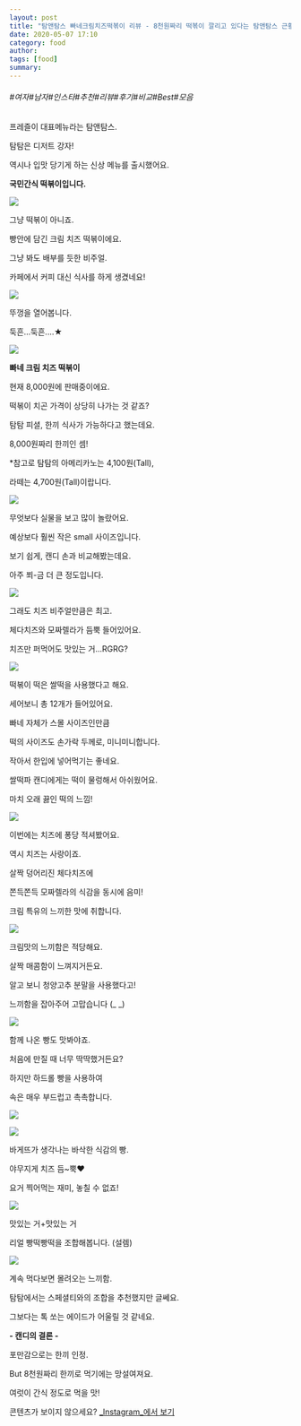 ```yaml
---
layout: post
title: "탐앤탐스 빠네크림치즈떡볶이 리뷰 - 8천원짜리 떡볶이 깔리고 있다는 탐앤탐스 근황"
date: 2020-05-07 17:10
category: food
author: 
tags: [food]
summary: 
---
```


###### #여자#남자#인스타#추천#리뷰#후기#비교#Best#모음


프레즐이 대표메뉴라는 탐앤탐스.

탐탐은 디저트 강자!

  

역시나 입맛 당기게 하는 신상 메뉴를 출시했어요.

**국민간식 떡볶이입니다.**

![](https://img1.daumcdn.net/thumb/R720x0/?fname=https%3A%2F%2Ft1.daumcdn.net%2Fliveboard%2Fdispatch%2F88ef1e7ac3e540e58a3ddb19168b3abe.JPG)

그냥 떡볶이 아니죠.

빵안에 담긴 크림 치즈 떡볶이에요.

그냥 봐도 배부를 듯한 비주얼.

  

카페에서 커피 대신 식사를 하게 생겼네요!

![](https://t1.daumcdn.net/liveboard/dispatch/9b370ce4f0244e63aacea09834b97e03.gif)

뚜껑을 열어봅니다.

둑흔...둑흔....★

![](https://img1.daumcdn.net/thumb/R720x0/?fname=https%3A%2F%2Ft1.daumcdn.net%2Fliveboard%2Fdispatch%2F6e1ed49b61b54da5b7ba88d48e54e344.JPG)

**빠네 크림 치즈 떡볶이**

현재 8,000원에 판매중이에요.

떡볶이 치곤 가격이 상당히 나가는 것 같죠?

  

탐탐 피셜, 한끼 식사가 가능하다고 했는데요.

8,000원짜리 한끼인 셈!

  

*참고로 탐탐의 아메리카노는 4,100원(Tall),

라떼는 4,700원(Tall)이랍니다.

![](https://img1.daumcdn.net/thumb/R720x0/?fname=https%3A%2F%2Ft1.daumcdn.net%2Fliveboard%2Fdispatch%2Fed7ba17b30fe42089b9086e65c3c3dca.JPG)

무엇보다 실물을 보고 많이 놀랐어요.

예상보다 훨씬 작은 small 사이즈입니다.

  

보기 쉽게, 캔디 손과 비교해봤는데요.

아주 쬐-금 더 큰 정도입니다.

![](https://img1.daumcdn.net/thumb/R720x0/?fname=https%3A%2F%2Ft1.daumcdn.net%2Fliveboard%2Fdispatch%2F732af9229bdf42ef87d21656b241ed6c.JPG)

그래도 치즈 비주얼만큼은 최고.

체다치즈와 모짜렐라가 듬뿍 들어있어요.

치즈만 퍼먹어도 맛있는 거...RGRG?

![](https://img1.daumcdn.net/thumb/R720x0/?fname=https%3A%2F%2Ft1.daumcdn.net%2Fliveboard%2Fdispatch%2Faf34fc42e32546ca9c4bc3bcc9e9be3b.JPG)

떡볶이 떡은 쌀떡을 사용했다고 해요.

세어보니 총 12개가 들어있어요.

  

빠네 자체가 스몰 사이즈인만큼

떡의 사이즈도 손가락 두께로, 미니미니합니다.

작아서 한입에 넣어먹기는 좋네요.

  

쌀떡파 캔디에게는 떡이 물렁해서 아쉬웠어요.

마치 오래 끓인 떡의 느낌!

![](https://img1.daumcdn.net/thumb/R720x0/?fname=https%3A%2F%2Ft1.daumcdn.net%2Fliveboard%2Fdispatch%2F664af91f12084f6d8a5c73ace02669b8.JPG)

이번에는 치즈에 퐁당 적셔봤어요.

역시 치즈는 사랑이죠.

  

살짝 덩어리진 체다치즈에

쫀득쫀득 모짜렐라의 식감을 동시에 음미!

크림 특유의 느끼한 맛에 취합니다.

![](https://img1.daumcdn.net/thumb/R720x0/?fname=https%3A%2F%2Ft1.daumcdn.net%2Fliveboard%2Fdispatch%2F0b6930a71f79473898ba0ce2955e68a2.JPG)

크림맛의 느끼함은 적당해요.

살짝 매콤함이 느껴지거든요.

  

알고 보니 청양고추 분말을 사용했다고!

느끼함을 잡아주어 고맙습니다 (_ _)

![](https://img1.daumcdn.net/thumb/R720x0/?fname=https%3A%2F%2Ft1.daumcdn.net%2Fliveboard%2Fdispatch%2F38736ff9260b4740a77c140d0b6471ec.JPG)

함께 나온 빵도 맛봐야죠.

처음에 만질 때 너무 딱딱했거든요?

  

하지만 하드롤 빵을 사용하여

속은 매우 부드럽고 촉촉합니다.

![](https://t1.daumcdn.net/liveboard/dispatch/5c90d8613aee40159b95b17531cf0b8c.gif)

![](https://t1.daumcdn.net/liveboard/dispatch/2b3cdf39012c43e3b2907b3ddf4a2dc2.gif)

바게뜨가 생각나는 바삭한 식감의 빵.

야무지게 치즈 듬~뿍♥

  

요거 찍어먹는 재미, 놓칠 수 없죠!

![](https://img1.daumcdn.net/thumb/R720x0/?fname=https%3A%2F%2Ft1.daumcdn.net%2Fliveboard%2Fdispatch%2F5d9bb9ee88724de28e2338adcbd84397.JPG)

맛있는 거+맛있는 거

리얼 빵떡빵떡을 조합해봅니다. (설렘)

![](https://img1.daumcdn.net/thumb/R720x0/?fname=https%3A%2F%2Ft1.daumcdn.net%2Fliveboard%2Fdispatch%2Fe2364c179c744eef9087bbd67b1d7dea.JPG)

계속 먹다보면 몰려오는 느끼함.

탐탐에서는 스페셜티와의 조합을 추천했지만 글쎄요.

그보다는 톡 쏘는 에이드가 어울릴 것 같네요.

  

**- 캔디의 결론 -**

포만감으로는 한끼 인정.

But 8천원짜리 한끼로 먹기에는 망설여져요.

여럿이 간식 정도로 먹을 맛!

콘텐츠가 보이지 않으세요?  [_Instagram_에서 보기](https://www.instagram.com/p/B-rT48-JhlI)